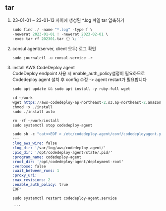 ## tar

1. 23-01-01 ~ 23-01-13 사이에 생성된 *.log 파일 tar 압축하기
    ```s
    sudo find ./ -name "*.log" -type f \
    -newerat 2023-01-01 ! -newerat 2023-02-01 \
    -exec tar rf 202301.tar {} \;```
    ```
2. consul agent(server, client 모두) 로그 확인
    ```s
    sudo journalctl -u consul.service -r
    ```
3. install AWS CodeDeploy agent<br>
   CodeDeploy endpoint 사용 시 enable_auth_policy설정이 필요하므로 Codedeploy agent 설치 후 config 수정 -> agent restart가 필요합니다
    ```s
    sudo apt update && sudo apt install -y ruby-full wget

    cd ~/work
    wget https://aws-codedeploy-ap-northeast-2.s3.ap-northeast-2.amazonaws.com/latest/install
    chmod +x ./install 
    sudo ./install auto

    rm -rf ~/work/install
    sudo systemctl stop codedeploy-agent

    sudo sh -c "cat<<EOF > /etc/codedeploy-agent/conf/codedeployagent.yml
    ---
    :log_aws_wire: false
    :log_dir: '/var/log/aws/codedeploy-agent/'
    :pid_dir: '/opt/codedeploy-agent/state/.pid/'
    :program_name: codedeploy-agent
    :root_dir: '/opt/codedeploy-agent/deployment-root'
    :verbose: false
    :wait_between_runs: 1
    :proxy_uri:
    :max_revisions: 2
    :enable_auth_policy: true
    EOF"

    sudo systemctl restart codedeploy-agent.service
```
    ```